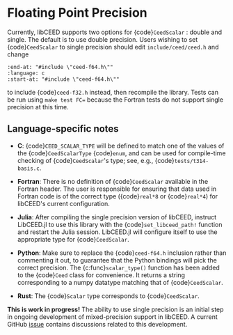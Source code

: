 # Floating Point Precision

Currently, libCEED supports two options for {code}`CeedScalar` : double and single.
The default is to use double precision.
Users wishing to set {code}`CeedScalar` to single precision should edit `include/ceed/ceed.h` and change

```{literalinclude} ../../../include/ceed/ceed.h
:end-at: "#include \"ceed-f64.h\""
:language: c
:start-at: "#include \"ceed-f64.h\""
```

to include {code}`ceed-f32.h` instead, then recompile the library.
Tests can be run using `make test FC=` because the Fortran tests do not support single precision at this time.

## Language-specific notes

 - **C**: {code}`CEED_SCALAR_TYPE` will be defined to match one of the values of the {code}`CeedScalarType` {code}`enum`, and can be used for compile-time checking of {code}`CeedScalar`'s type; see, e.g., {code}`tests/t314-basis.c`.

 - **Fortran**: There is no definition of {code}`CeedScalar` available in the Fortran header.  The user is responsible for ensuring that data used in Fortran code is of the correct type ({code}`real*8` or {code}`real*4`) for libCEED's current configuration.

 - **Julia**: After compiling the single precision version of libCEED, instruct LibCEED.jl to use this library with the {code}`set_libceed_path!` function and restart the Julia session. LibCEED.jl will configure itself to use the appropriate type for {code}`CeedScalar`. 

 - **Python**: Make sure to replace the {code}`ceed-f64.h` inclusion rather than commenting it out, to guarantee that the Python bindings will pick the correct precision.
           The {c:func}`scalar_type()` function has been added to the {code}`Ceed` class for convenience.
           It returns a string corresponding to a numpy datatype matching that of {code}`CeedScalar`.

 - **Rust**: The {code}`Scalar` type corresponds to {code}`CeedScalar`.

**This is work in progress!**  The ability to use single precision is an initial step in ongoing development of mixed-precision support in libCEED.
A current GitHub [issue](https://github.com/CEED/libCEED/issues/778) contains discussions related to this development.
